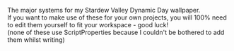 The major systems for my Stardew Valley Dynamic Day wallpaper.
</br>If you want to make use of these for your own projects, you will 100% need to edit them yourself to fit your workspace - good luck!
</br>(none of these use ScriptProperties because I couldn't be bothered to add them whilst writing)
